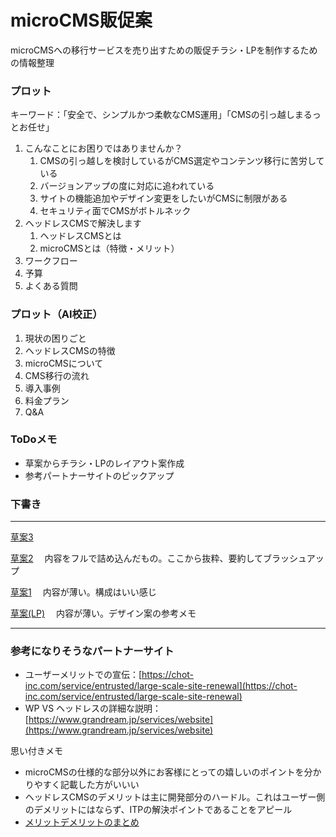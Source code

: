 # microCMS販促案

microCMSへの移行サービスを売り出すための販促チラシ・LPを制作するための情報整理


### プロット

キーワード：「安全で、シンプルかつ柔軟なCMS運用」「CMSの引っ越しまるっとお任せ」

1. こんなことにお困りではありませんか？
    1. CMSの引っ越しを検討しているがCMS選定やコンテンツ移行に苦労している
    2. バージョンアップの度に対応に追われている
    3. サイトの機能追加やデザイン変更をしたいがCMSに制限がある
    4. セキュリティ面でCMSがボトルネック
2. ヘッドレスCMSで解決します
    1. ヘッドレスCMSとは
    2. microCMSとは（特徴・メリット）
3. ワークフロー
4. 予算
5. よくある質問


### プロット（AI校正）

1. 現状の困りごと
2. ヘッドレスCMSの特徴
3. microCMSについて
4. CMS移行の流れ
5. 導入事例
6. 料金プラン
7. Q&A


### ToDoメモ

- 草案からチラシ・LPのレイアウト案作成
- 参考パートナーサイトのピックアップ


### 下書き
---
[草案3](draft/draft3.md) 

[草案2](draft/draft2.md) 　内容をフルで詰め込んだもの。ここから抜粋、要約してブラッシュアップ

[草案1](draft/draft1.md) 　内容が薄い。構成はいい感じ

[草案(LP)](draft/draft_LP.md) 　内容が薄い。デザイン案の参考メモ


---
### 参考になりそうなパートナーサイト
- ユーザーメリットでの宣伝：[https://chot-inc.com/service/entrusted/large-scale-site-renewal](https://chot-inc.com/service/entrusted/large-scale-site-renewal)
- WP VS ヘッドレスの詳細な説明：[https://www.grandream.jp/services/website](https://www.grandream.jp/services/website)

思い付きメモ
- microCMSの仕様的な部分以外にお客様にとっての嬉しいのポイントを分かりやすく記載した方がいいい
- ヘッドレスCMSのデメリットは主に開発部分のハードル。これはユーザー側のデメリットにはならず、ITPの解決ポイントであることをアピール
- [メリットデメリットのまとめ](merideme.md)

